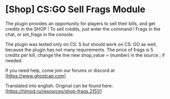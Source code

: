 # [Shop] CS:GO Sell Frags Module 

The plugin provides an opportunity for players to sell their kills, and get credits in the SHOP !
To sell credits, just enter the command ! Frags in the chat, or sm_frags in the console.

The plugin was tested only on CS: S but should work on CS: GO as well, because the plugin has not many requirements.
The price of frags is 5 credits per kill, change the line new shop_value = (number) in the source ;
if needed.

If you need help, come join our forums or discord at [https://www.ghostcap.com]

Translated into english. Original can be found here: [https://hlmod.ru/resources/shop-frags.2151/]